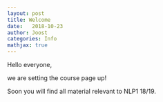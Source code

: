 ```yaml
---
layout: post
title: Welcome
date:   2018-10-23
author: Joost
categories: Info
mathjax: true
---
```


Hello everyone,

we are setting the course page up! 

Soon you will find all material relevant to NLP1 18/19.

